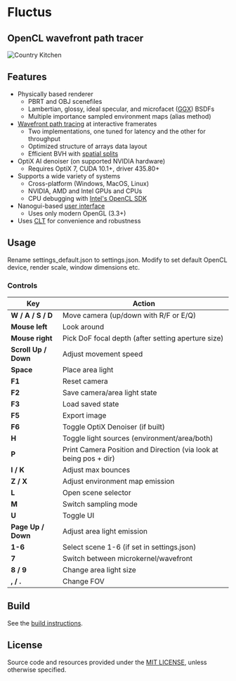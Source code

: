 Fluctus
====================

OpenCL wavefront path tracer
--------------

![Country Kitchen](gallery/kitchen2.png)

## Features
- Physically based renderer
    - PBRT and OBJ scenefiles
    - Lambertian, glossy, ideal specular, and microfacet ([GGX][ggx]) BSDFs
    - Multiple importance sampled environment maps (alias method)
- [Wavefront path tracing][wavefront] at interactive framerates
    - Two implementations, one tuned for latency and the other for throughput
    - Optimized structure of arrays data layout
    - Efficient BVH with [spatial splits][sbvh]
- OptiX AI denoiser (on supported NVIDIA hardware)
    - Requires OptiX 7, CUDA 10.1+, driver 435.80+
- Supports a wide variety of systems
    - Cross-platform (Windows, MacOS, Linux)
    - NVIDIA, AMD and Intel GPUs and CPUs
    - CPU debugging with [Intel's OpenCL SDK][intel_ocl]
- Nanogui-based [user interface](gallery/user_interface.png)
    - Uses only modern OpenGL (3.3+)
- Uses [CLT][clt] for convenience and robustness
	


## Usage

Rename settings_default.json to settings.json. Modify to set default OpenCL device, render scale, window dimensions etc.

### Controls

| Key                     | Action                                                                                |
|-------------------------|---------------------------------------------------------------------------------------|
| **W / A / S / D**       | Move camera (up/down with R/F or E/Q)                                                 |
| **Mouse left**          | Look around                                                                           |
| **Mouse right**         | Pick DoF focal depth (after setting aperture size)                                    |
| **Scroll Up / Down**    | Adjust movement speed                                                                 |
| **Space**               | Place area light                                                                      |
| **F1**                  | Reset camera                                                                          |
| **F2**                  | Save camera/area light state                                                          |
| **F3**                  | Load saved state                                                                      |
| **F5**                  | Export image                                                                          |
| **F6**                  | Toggle OptiX Denoiser (if built)                                                      |
| **H**                   | Toggle light sources (environment/area/both)                                          |
| **P**                   | Print Camera Position and Direction (via look at being pos + dir)                     |
| **I / K**               | Adjust max bounces                                                                    |
| **Z / X**               | Adjust environment map emission                                                       |
| **L**                   | Open scene selector                                                                   |
| **M**                   | Switch sampling mode                                                                  |
| **U**                   | Toggle UI                                                                             |
| **Page Up / Down**      | Adjust area light emission                                                            |
| **1-6**                 | Select scene 1-6 (if set in settings.json)                                            |
| **7**                   | Switch between microkernel/wavefront                                                  |
| **8 / 9**               | Change area light size                                                                |
| **, / .**               | Change FOV                                                                            |

## Build

See the [build instructions](./BUILDING.md).

## License

Source code and resources provided under the [MIT LICENSE](./LICENSE.md), unless otherwise specified.


[intel_ocl]: https://software.intel.com/intel-opencl
[wavefront]: http://research.nvidia.com/publication/megakernels-considered-harmful-wavefront-path-tracing-gpus
[sbvh]: https://www.nvidia.com/docs/IO/77714/sbvh.pdf
[ggx]: https://doi.org/10.2312/EGWR/EGSR07/195-206
[clt]: https://github.com/harskish/CLT
